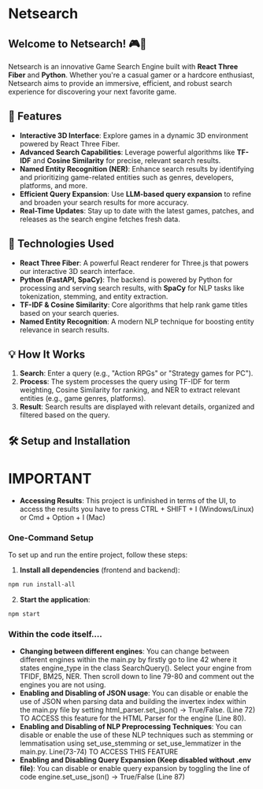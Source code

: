 # Netsearch

## Welcome to Netsearch! 🎮🚀

Netsearch is an innovative Game Search Engine built with **React Three Fiber** and **Python**. Whether you're a casual gamer or a hardcore enthusiast, Netsearch aims to provide an immersive, efficient, and robust search experience for discovering your next favorite game.

## 🚀 Features

* **Interactive 3D Interface**: Explore games in a dynamic 3D environment powered by React Three Fiber.
* **Advanced Search Capabilities**: Leverage powerful algorithms like **TF-IDF** and **Cosine Similarity** for precise, relevant search results.
* **Named Entity Recognition (NER)**: Enhance search results by identifying and prioritizing game-related entities such as genres, developers, platforms, and more.
* **Efficient Query Expansion**: Use **LLM-based query expansion** to refine and broaden your search results for more accuracy.
* **Real-Time Updates**: Stay up to date with the latest games, patches, and releases as the search engine fetches fresh data.

## 🌟 Technologies Used

* **React Three Fiber**: A powerful React renderer for Three.js that powers our interactive 3D search interface.
* **Python (FastAPI, SpaCy)**: The backend is powered by Python for processing and serving search results, with **SpaCy** for NLP tasks like tokenization, stemming, and entity extraction.
* **TF-IDF & Cosine Similarity**: Core algorithms that help rank game titles based on your search queries.
* **Named Entity Recognition**: A modern NLP technique for boosting entity relevance in search results.

## 💡 How It Works

1. **Search**: Enter a query (e.g., "Action RPGs" or "Strategy games for PC").
2. **Process**: The system processes the query using TF-IDF for term weighting, Cosine Similarity for ranking, and NER to extract relevant entities (e.g., game genres, platforms).
3. **Result**: Search results are displayed with relevant details, organized and filtered based on the query.

## 🛠️ Setup and Installation

# IMPORTANT

* **Accessing Results**: This project is unfinished in terms of the UI, to access the results you have to press CTRL + SHIFT + I (Windows/Linux) or Cmd + Option + I (Mac)


### One-Command Setup

To set up and run the entire project, follow these steps:

1. **Install all dependencies** (frontend and backend):
```bash
npm run install-all
```

2. **Start the application**:
```bash
npm start
```


### Within the code itself....
* **Changing between different engines**: You can change between different engines within the main.py by firstly go to line 42 where it states engine_type in the class SearchQuery(). Select your engine from TFIDF, BM25, NER. Then scroll down to line 79-80 and comment out the engines you are not using.
* **Enabling and Disabling of JSON usage**: You can disable or enable the use of JSON when parsing data and building the invertex index within the main.py file by setting html_parser.set_json() -> True/False. (Line 72) TO ACCESS this feature for the HTML Parser
  for the engine (Line 80).
* **Enabling and Disabling of NLP Preprocessing Techniques**: You can disable or enable the use of these NLP techniques such as stemming or lemmatisation using set_use_stemming or set_use_lemmatizer in the main.py. Line(73-74) TO ACCESS THIS FEATURE
* **Enabling and Disabling Query Expansion (Keep disabled without .env file)**: You can disable or enable query expansion by toggling the line of code engine.set_use_json() -> True/False (Line 87)
